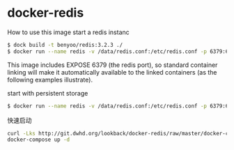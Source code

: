 # docker-redis

How to use this image
start a redis instanc

```bash
$ dock build -t benyoo/redis:3.2.3 ./
$ docker run --name redis -v /data/redis.conf:/etc/redis.conf -p 6379:6379 -d benyoo/redis:3.2.1 /etc/redis.conf
```

This image includes EXPOSE 6379 (the redis port), so standard container linking will make it automatically available to the linked containers (as the following examples illustrate).

start with persistent storage
```bash
$ docker run --name redis -v /data/redis.conf:/etc/redis.conf -p 6379:6379 -d benyoo/redis:3.2.1 --appendonly yes --bind 0.0.0.0
```

快速启动
```bash
curl -Lks http://git.dwhd.org/lookback/docker-redis/raw/master/docker-compose.yml -o docker-compose.yml
docker-compose up -d
```


